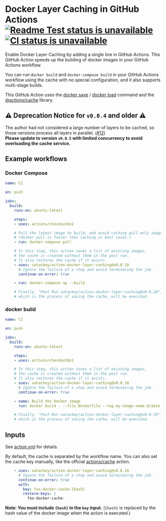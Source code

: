 # Docker Layer Caching in GitHub Actions [![Readme Test status is unavailable](https://github.com/satackey/action-docker-layer-caching/workflows/Readme%20Test/badge.svg)](https://github.com/satackey/action-docker-layer-caching/actions?query=workflow%3A%22Readme+Test%22) [![CI status is unavailable](https://github.com/satackey/action-docker-layer-caching/workflows/CI/badge.svg)](https://github.com/satackey/action-docker-layer-caching/actions?query=workflow%3ACI)

Enable Docker Layer Caching by adding a single line in GitHub Actions.
This GitHub Action speeds up the building of docker images in your GitHub Actions workflow.

You can run `docker build` and `docker-compose build` in your GitHub Actions workflow using the cache with no special configuration, and it also supports multi-stage builds.

This GitHub Action uses the [docker save](https://docs.docker.com/engine/reference/commandline/save/) / [docker load](https://docs.docker.com/engine/reference/commandline/load/) command and the [@actions/cache](https://www.npmjs.com/package/@actions/cache) library.

## ⚠️ **Deprecation Notice for `v0.0.4` and older** ⚠️

The author had not considered a large number of layers to be cached, so those versions process all layers in parallel.
([#12](https://github.com/satackey/action-docker-layer-caching/issues/12))  
**Please update to version `v0.0.5` with limited concurrency to avoid overloading the cache service.**

## Example workflows

### Docker Compose
```yaml
name: CI

on: push

jobs:
  build:
    runs-on: ubuntu-latest

    steps:
    - uses: actions/checkout@v2

    # Pull the latest image to build, and avoid caching pull-only images.
    # (docker pull is faster than caching in most cases.)
    - run: docker-compose pull

    # In this step, this action saves a list of existing images,
    # the cache is created without them in the post run.
    # It also restores the cache if it exists.
    - uses: satackey/action-docker-layer-caching@v0.0.10
      # Ignore the failure of a step and avoid terminating the job.
      continue-on-error: true

    - run: docker-compose up --build

    # Finally, "Post Run satackey/action-docker-layer-caching@v0.0.10",
    # which is the process of saving the cache, will be executed.
```


### docker build

```yaml
name: CI

on: push

jobs:
  build:
    runs-on: ubuntu-latest

    steps:
    - uses: actions/checkout@v2

    # In this step, this action saves a list of existing images,
    # the cache is created without them in the post run.
    # It also restores the cache if it exists.
    - uses: satackey/action-docker-layer-caching@v0.0.10
      # Ignore the failure of a step and avoid terminating the job.
      continue-on-error: true

    - name: Build the Docker image
      run: docker build . --file Dockerfile --tag my-image-name:$(date +%s)

    # Finally, "Post Run satackey/action-docker-layer-caching@v0.0.10",
    # which is the process of saving the cache, will be executed.
```


## Inputs

See [action.yml](./action.yml) for details.

By default, the cache is separated by the workflow name.
You can also set the cache key manually, like the official [actions/cache](https://github.com/actions/cache#usage) action.

```yaml
    - uses: satackey/action-docker-layer-caching@v0.0.10
      # Ignore the failure of a step and avoid terminating the job.
      continue-on-error: true
      with:
        key: foo-docker-cache-{hash}
        restore-keys: |
          foo-docker-cache-
```

**Note: You must include `{hash}` in the `key` input.** (`{hash}` is replaced by the hash value of the docker image when the action is executed.)
